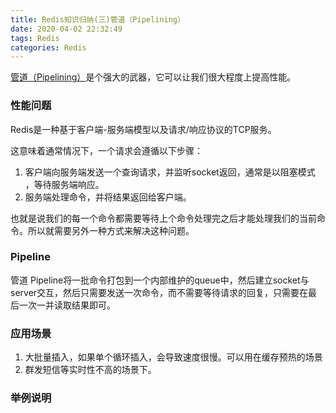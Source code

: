 ```yaml
---
title: Redis知识归纳(三)管道（Pipelining）
date: 2020-04-02 22:32:49
tags: Redis
categories: Redis
---
```


[管道（Pipelining）](http://redis.cn/topics/pipelining.html)是个强大的武器，它可以让我们很大程度上提高性能。

<!-- more -->

### 性能问题

Redis是一种基于客户端-服务端模型以及请求/响应协议的TCP服务。

这意味着通常情况下，一个请求会遵循以下步骤：

1. 客户端向服务端发送一个查询请求，并监听socket返回，通常是以阻塞模式 ，等待服务端响应。
2. 服务端处理命令，并将结果返回给客户端。

也就是说我们的每一个命令都需要等待上个命令处理完之后才能处理我们的当前命令。所以就需要另外一种方式来解决这种问题。

### Pipeline

管道 Pipeline将一批命令打包到一个内部维护的queue中，然后建立socket与server交互，然后只需要发送一次命令，而不需要等待请求的回复，只需要在最后一次一并读取结果即可。

### 应用场景

1. 大批量插入，如果单个循环插入，会导致速度很慢。可以用在缓存预热的场景
2. 群发短信等实时性不高的场景下。

### 举例说明

